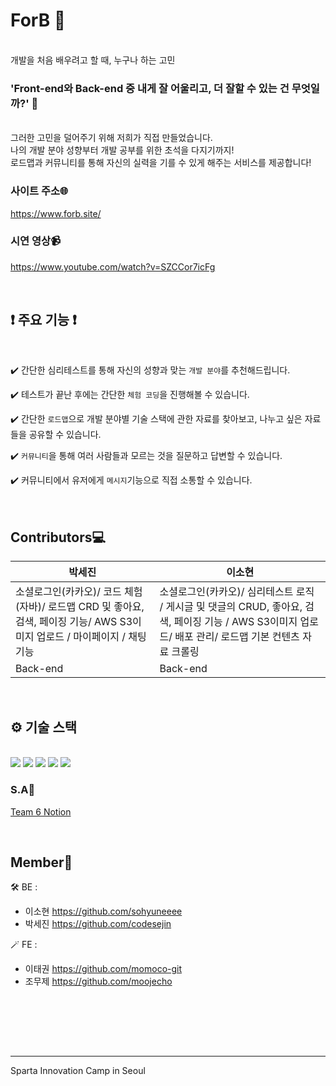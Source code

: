 <h1>  ForB 🦉 </h1>


<br>
개발을 처음 배우려고 할 때, 누구나 하는 고민
<br>

<h3> 'Front-end와 Back-end 중 내게 잘 어울리고, 더 잘할 수 있는 건 무엇일까?' 🤔 </h3>

<br>
그러한 고민을 덜어주기 위해 저희가 직접 만들었습니다.

<br>
나의 개발 분야 성향부터 개발 공부를 위한 초석을 다지기까지!

<br>
로드맵과 커뮤니티를 통해 자신의 실력을 기를 수 있게 해주는 서비스를 제공합니다!

<br>

### 사이트 주소🌐
https://www.forb.site/

### 시연 영상📹
https://www.youtube.com/watch?v=SZCCor7icFg

<br>

<h2>❗ 주요 기능 ❗</h2>
<br>

✔️ 간단한 심리테스트를 통해 자신의 성향과 맞는 `개발 분야`를 추천해드립니다. <br>

✔️ 테스트가 끝난 후에는 간단한 `체험 코딩`을 진행해볼 수 있습니다. <br>

✔️ 간단한 `로드맵`으로 개발 분야별 기술 스택에 관한 자료를 찾아보고, 나누고 싶은 자료들을 공유할 수 있습니다. <br>

✔️ `커뮤니티`을 통해 여러 사람들과 모르는 것을 질문하고 답변할 수 있습니다. <br>

✔️ 커뮤니티에서 유저에게 `메시지`기능으로 직접 소통할 수 있습니다. <br>
<br><br>
## Contributors💻
| 박세진                                                                             | 이소현                                                                                            |
|---------------------------------------------------------------------------------|------------------------------------------------------------------------------------------------|
| 소셜로그인(카카오)/ 코드 체험(자바)/ 로드맵 CRD 및 좋아요, 검색, 페이징 기능/ AWS S3이미지 업로드 / 마이페이지 / 채팅 기능 | 소셜로그인(카카오)/ 심리테스트 로직 / 게시글 및 댓글의 CRUD, 좋아요, 검색, 페이징 기능 / AWS S3이미지 업로드/ 배포 관리/ 로드맵 기본 컨텐츠 자료 크롤링 |
| Back-end                                                                        | Back-end                                                                                       |

<br>
<h2>⚙️ 기술 스택 </h2>
<br>
<img src="https://img.shields.io/badge/Spring Boot-6DB33F?style=for-the-badge&logo=Spring Boot&logoColor=white">
<img src="https://img.shields.io/badge/Amazon EC2-FF9900?style=for-the-badge&logo=Amazon EC2&logoColor=white">
<img src="https://img.shields.io/badge/Amazon S3-D40000?style=for-the-badge&logo=Amazon S3&logoColor=white">
<img src="https://img.shields.io/badge/Amazon RDS-527FFF?style=for-the-badge&logo=Amazon RDS&logoColor=white">
<img src="https://img.shields.io/badge/MySQL-4479A1?style=for-the-badge&logo=MySQL&logoColor=white">


<br>

### S.A📑

[Team 6 Notion](https://www.notion.so/F-or-B-8ef2e74bb1184d23a83c67eaab82fb36)


<br>

## Member🌱

🛠️ BE : <br>

- 이소현 https://github.com/sohyuneeee <br>
- 박세진 https://github.com/codesejin <br>

🪄 FE : <br>

- 이태권 https://github.com/momoco-git <br>
- 조무제 https://github.com/moojecho <br>

<br><br>


<br><br>

---

Sparta Innovation Camp in Seoul
